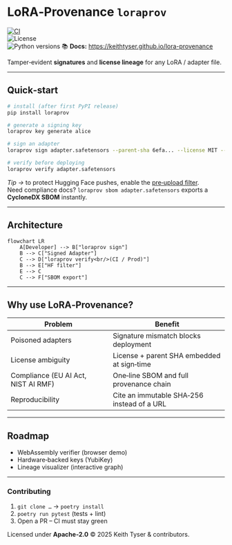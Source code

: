 # LoRA‑Provenance `loraprov`

[![CI](https://github.com/KeithTyser/lora-provenance/actions/workflows/ci.yml/badge.svg)](https://github.com/KeithTyser/lora-provenance/actions/workflows/ci.yml)  
![License](https://img.shields.io/badge/license-Apache--2.0-blue.svg)  
![Python versions](https://img.shields.io/pypi/pyversions/loraprov)
📚 **Docs:** <https://keithtyser.github.io/lora-provenance>

Tamper‑evident **signatures** and **license lineage** for any LoRA / adapter file.

---

## Quick‑start

```bash
# install (after first PyPI release)
pip install loraprov

# generate a signing key
loraprov key generate alice

# sign an adapter
loraprov sign adapter.safetensors --parent-sha 6efa... --license MIT --key alice

# verify before deploying
loraprov verify adapter.safetensors
```

*Tip&nbsp;→* to protect Hugging Face pushes, enable the [pre‑upload filter](docs/hf_filter.md).  
Need compliance docs? `loraprov sbom adapter.safetensors` exports a **CycloneDX SBOM** instantly.

---

## Architecture

```mermaid
flowchart LR
    A[Developer] --> B["loraprov sign"]
    B --> C["Signed Adapter"]
    C --> D["loraprov verify<br/>(CI / Prod)"]
    B --> E["HF filter"]
    E --> C
    C --> F["SBOM export"]
```

---

## Why use LoRA‑Provenance?

| Problem | Benefit |
|---------|---------|
| Poisoned adapters | Signature mismatch blocks deployment |
| License ambiguity | License + parent SHA embedded at sign‑time |
| Compliance (EU AI Act, NIST AI RMF) | One‑line SBOM and full provenance chain |
| Reproducibility | Cite an immutable SHA‑256 instead of a URL |

---

## Roadmap

- WebAssembly verifier (browser demo)  
- Hardware‑backed keys (YubiKey)  
- Lineage visualizer (interactive graph)

---

### Contributing

1. `git clone …` → `poetry install`  
2. `poetry run pytest` (tests + lint)  
3. Open a PR – CI must stay green

Licensed under **Apache‑2.0** © 2025 Keith Tyser & contributors.
